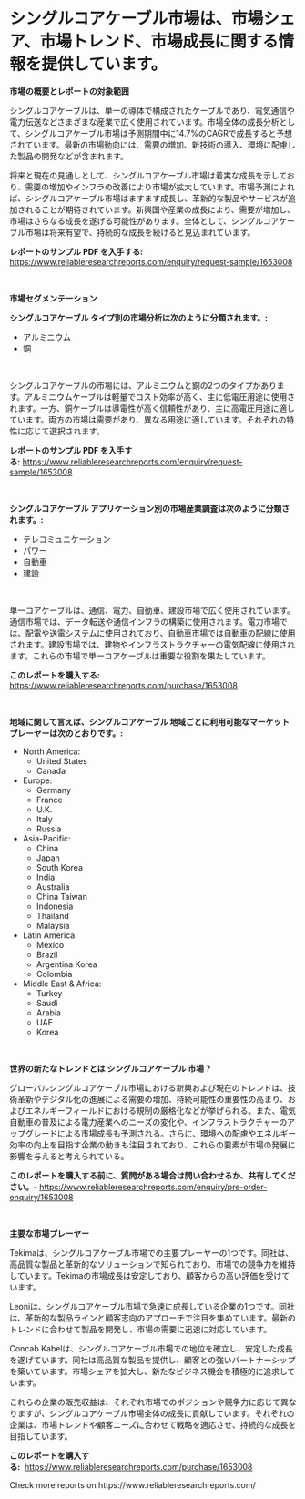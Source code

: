 <p><h1>シングルコアケーブル市場は、市場シェア、市場トレンド、市場成長に関する情報を提供しています。</h1></p><p><strong>市場の概要とレポートの対象範囲</strong></p>
<p><p>シングルコアケーブルは、単一の導体で構成されたケーブルであり、電気通信や電力伝送などさまざまな産業で広く使用されています。市場全体の成長分析として、シングルコアケーブル市場は予測期間中に14.7%のCAGRで成長すると予想されています。最新の市場動向には、需要の増加、新技術の導入、環境に配慮した製品の開発などが含まれます。</p><p>将来と現在の見通しとして、シングルコアケーブル市場は着実な成長を示しており、需要の増加やインフラの改善により市場が拡大しています。市場予測によれば、シングルコアケーブル市場はますます成長し、革新的な製品やサービスが追加されることが期待されています。新興国や産業の成長により、需要が増加し、市場はさらなる成長を遂げる可能性があります。全体として、シングルコアケーブル市場は将来有望で、持続的な成長を続けると見込まれています。</p></p>
<p><strong>レポートのサンプル PDF を入手する:</strong> <a href="https://www.reliableresearchreports.com/enquiry/request-sample/1653008">https://www.reliableresearchreports.com/enquiry/request-sample/1653008</a></p>
<p>&nbsp;</p>
<p><strong>市場セグメンテーション</strong></p>
<p><strong>シングルコアケーブル タイプ別の市場分析は次のように分類されます。:</strong></p>
<p><ul><li>アルミニウム</li><li>銅</li></ul></p>
<p>&nbsp;</p>
<p><p>シングルコアケーブルの市場には、アルミニウムと銅の2つのタイプがあります。アルミニウムケーブルは軽量でコスト効率が高く、主に低電圧用途に使用されます。一方、銅ケーブルは導電性が高く信頼性があり、主に高電圧用途に適しています。両方の市場は需要があり、異なる用途に適しています。それぞれの特性に応じて選択されます。</p></p>
<p><strong>レポートのサンプル PDF を入手する:</strong>&nbsp;<a href="https://www.reliableresearchreports.com/enquiry/request-sample/1653008">https://www.reliableresearchreports.com/enquiry/request-sample/1653008</a></p>
<p>&nbsp;</p>
<p><strong> シングルコアケーブル アプリケーション別の市場産業調査は次のように分類されます。:</strong></p>
<p><ul><li>テレコミュニケーション</li><li>パワー</li><li>自動車</li><li>建設</li></ul></p>
<p>&nbsp;</p>
<p><p>単一コアケーブルは、通信、電力、自動車、建設市場で広く使用されています。通信市場では、データ転送や通信インフラの構築に使用されます。電力市場では、配電や送電システムに使用されており、自動車市場では自動車の配線に使用されます。建設市場では、建物やインフラストラクチャーの電気配線に使用されます。これらの市場で単一コアケーブルは重要な役割を果たしています。</p></p>
<p><strong>このレポートを購入する:</strong>&nbsp; <a href="https://www.reliableresearchreports.com/purchase/1653008">https://www.reliableresearchreports.com/purchase/1653008</a></p>
<p>&nbsp;</p>
<p><strong>地域に関して言えば、シングルコアケーブル 地域ごとに利用可能なマーケットプレーヤーは次のとおりです。:</strong></p>
<p><ul>
    <li>
        North America:
        <ul>
            <li>United States</li>
            <li>Canada</li>
        </ul>
    </li>
    <li>
        Europe:
        <ul>
            <li>Germany</li>
            <li>France</li>
            <li>U.K.</li>
            <li>Italy</li>
            <li>Russia</li>
        </ul>
    </li>
    <li>
        Asia-Pacific:
        <ul>
            <li>China</li>
            <li>Japan</li>
            <li>South Korea</li>
            <li>India</li>
            <li>Australia</li>
            <li>China Taiwan</li>
            <li>Indonesia</li>
            <li>Thailand</li>
            <li>Malaysia</li>
        </ul>
    </li>
    <li>
        Latin America:
        <ul>
            <li>Mexico</li>
            <li>Brazil</li>
            <li>Argentina Korea</li>
            <li>Colombia</li>
        </ul>
    </li>
    <li>
        Middle East & Africa:
        <ul>
            <li>Turkey</li>
            <li>Saudi</li>
            <li>Arabia</li>
            <li>UAE</li>
            <li>Korea</li>
        </ul>
    </li>
    </ul></p>
<p>&nbsp;</p>
<p><strong>世界の新たなトレンドとは シングルコアケーブル 市場？</strong></p>
<p><p>グローバルシングルコアケーブル市場における新興および現在のトレンドは、技術革新やデジタル化の進展による需要の増加、持続可能性の重要性の高まり、およびエネルギーフィールドにおける規制の厳格化などが挙げられる。また、電気自動車の普及による電力産業へのニーズの変化や、インフラストラクチャーのアップグレードによる市場成長も予測される。さらに、環境への配慮やエネルギー効率の向上を目指す企業の動きも注目されており、これらの要素が市場の発展に影響を与えると考えられている。</p></p>
<p><strong>このレポートを購入する前に、質問がある場合は問い合わせるか、共有してください。</strong>- <a href="https://www.reliableresearchreports.com/enquiry/pre-order-enquiry/1653008">https://www.reliableresearchreports.com/enquiry/pre-order-enquiry/1653008</a></p>
<p>&nbsp;</p>
<p><strong>主要な市場プレーヤー</strong></p>
<p><p>Tekimaは、シングルコアケーブル市場での主要プレーヤーの1つです。同社は、高品質な製品と革新的なソリューションで知られており、市場での競争力を維持しています。Tekimaの市場成長は安定しており、顧客からの高い評価を受けています。</p><p>Leoniは、シングルコアケーブル市場で急速に成長している企業の1つです。同社は、革新的な製品ラインと顧客志向のアプローチで注目を集めています。最新のトレンドに合わせて製品を開発し、市場の需要に迅速に対応しています。</p><p>Concab Kabelは、シングルコアケーブル市場での地位を確立し、安定した成長を遂げています。同社は高品質な製品を提供し、顧客との強いパートナーシップを築いています。市場シェアを拡大し、新たなビジネス機会を積極的に追求しています。</p><p>これらの企業の販売収益は、それぞれ市場でのポジションや競争力に応じて異なりますが、シングルコアケーブル市場全体の成長に貢献しています。それぞれの企業は、市場トレンドや顧客ニーズに合わせて戦略を適応させ、持続的な成長を目指しています。</p></p>
<p><strong>このレポートを購入する:</strong>&nbsp;&nbsp;<a href="https://www.reliableresearchreports.com/purchase/1653008">https://www.reliableresearchreports.com/purchase/1653008</a></p>
<p>Check more reports on https://www.reliableresearchreports.com/</p>